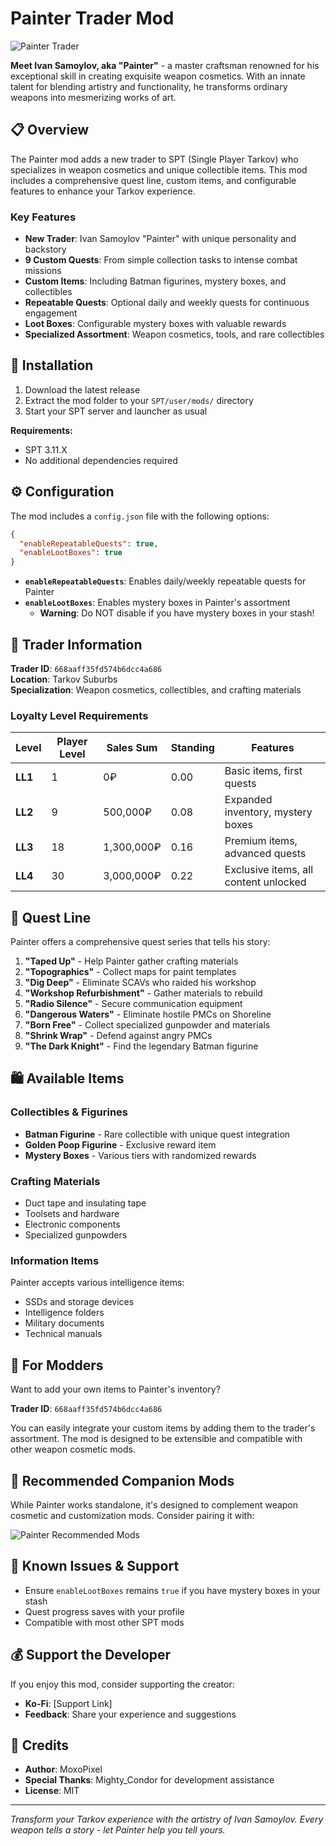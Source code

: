 # Painter Trader Mod

![Painter Trader](https://i.imgur.com/2GGvITe.jpeg)

**Meet Ivan Samoylov, aka "Painter"** - a master craftsman renowned for his exceptional skill in creating exquisite weapon cosmetics. With an innate talent for blending artistry and functionality, he transforms ordinary weapons into mesmerizing works of art.

## 📋 Overview

The Painter mod adds a new trader to SPT (Single Player Tarkov) who specializes in weapon cosmetics and unique collectible items. This mod includes a comprehensive quest line, custom items, and configurable features to enhance your Tarkov experience.

### Key Features

- **New Trader**: Ivan Samoylov "Painter" with unique personality and backstory
- **9 Custom Quests**: From simple collection tasks to intense combat missions
- **Custom Items**: Including Batman figurines, mystery boxes, and collectibles
- **Repeatable Quests**: Optional daily and weekly quests for continuous engagement
- **Loot Boxes**: Configurable mystery boxes with valuable rewards
- **Specialized Assortment**: Weapon cosmetics, tools, and rare collectibles

## 🚀 Installation

1. Download the latest release
2. Extract the mod folder to your `SPT/user/mods/` directory
3. Start your SPT server and launcher as usual

**Requirements:**
- SPT 3.11.X
- No additional dependencies required

## ⚙️ Configuration

The mod includes a `config.json` file with the following options:

```json
{
  "enableRepeatableQuests": true,
  "enableLootBoxes": true
}
```

- **`enableRepeatableQuests`**: Enables daily/weekly repeatable quests for Painter
- **`enableLootBoxes`**: Enables mystery boxes in Painter's assortment
  - **Warning**: Do NOT disable if you have mystery boxes in your stash!

## 👤 Trader Information

**Trader ID**: `668aaff35fd574b6dcc4a686`  
**Location**: Tarkov Suburbs  
**Specialization**: Weapon cosmetics, collectibles, and crafting materials

### Loyalty Level Requirements

| Level | Player Level | Sales Sum | Standing | Features |
|-------|-------------|-----------|----------|----------|
| **LL1** | 1 | 0₽ | 0.00 | Basic items, first quests |
| **LL2** | 9 | 500,000₽ | 0.08 | Expanded inventory, mystery boxes |
| **LL3** | 18 | 1,300,000₽ | 0.16 | Premium items, advanced quests |
| **LL4** | 30 | 3,000,000₽ | 0.22 | Exclusive items, all content unlocked |

## 📜 Quest Line

Painter offers a comprehensive quest series that tells his story:

1. **"Taped Up"** - Help Painter gather crafting materials
2. **"Topographics"** - Collect maps for paint templates
3. **"Dig Deep"** - Eliminate SCAVs who raided his workshop
4. **"Workshop Refurbishment"** - Gather materials to rebuild
5. **"Radio Silence"** - Secure communication equipment
6. **"Dangerous Waters"** - Eliminate hostile PMCs on Shoreline
7. **"Born Free"** - Collect specialized gunpowder and materials
8. **"Shrink Wrap"** - Defend against angry PMCs
9. **"The Dark Knight"** - Find the legendary Batman figurine

## 🛍️ Available Items

### Collectibles & Figurines
- **Batman Figurine** - Rare collectible with unique quest integration
- **Golden Poop Figurine** - Exclusive reward item
- **Mystery Boxes** - Various tiers with randomized rewards

### Crafting Materials
- Duct tape and insulating tape
- Toolsets and hardware
- Electronic components
- Specialized gunpowders

### Information Items
Painter accepts various intelligence items:
- SSDs and storage devices
- Intelligence folders
- Military documents
- Technical manuals

## 🔧 For Modders

Want to add your own items to Painter's inventory?

**Trader ID**: `668aaff35fd574b6dcc4a686`

You can easily integrate your custom items by adding them to the trader's assortment. The mod is designed to be extensible and compatible with other weapon cosmetic mods.

## 🎯 Recommended Companion Mods

While Painter works standalone, it's designed to complement weapon cosmetic and customization mods. Consider pairing it with:

![Painter Recommended Mods](https://i.imgur.com/7Tr6tbC.png)

## 🐛 Known Issues & Support

- Ensure `enableLootBoxes` remains `true` if you have mystery boxes in your stash
- Quest progress saves with your profile
- Compatible with most other SPT mods

## 💰 Support the Developer

If you enjoy this mod, consider supporting the creator:
- **Ko-Fi**: [Support Link]
- **Feedback**: Share your experience and suggestions

## 📝 Credits

- **Author**: MoxoPixel
- **Special Thanks**: Mighty_Condor for development assistance
- **License**: MIT

---

*Transform your Tarkov experience with the artistry of Ivan Samoylov. Every weapon tells a story - let Painter help you tell yours.*
